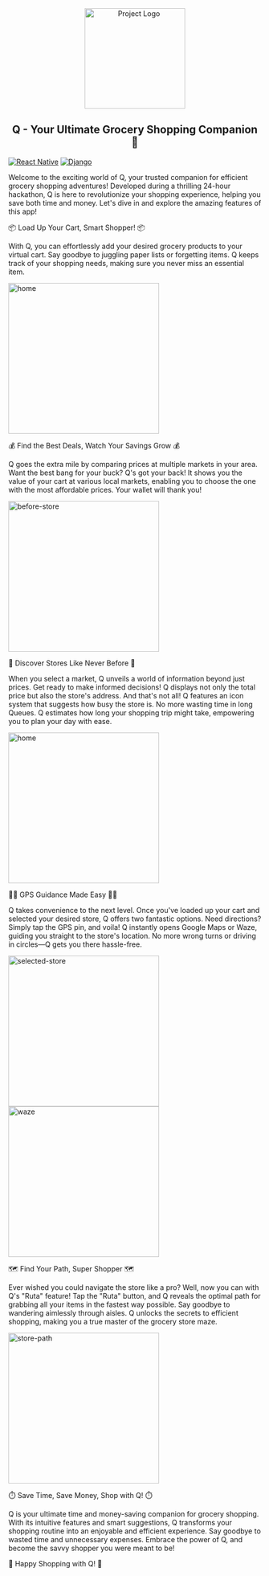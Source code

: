 <div align="center">
  <img src="Q/assets/Q.png" alt="Project Logo" width="200px">
</div>

## <div align="center">Q - Your Ultimate Grocery Shopping Companion 🛒</div>

[![React Native](https://img.shields.io/badge/React%20Native-v0.64.2-blue.svg)](https://reactnative.dev/)
[![Django](https://img.shields.io/badge/Django-v3.2.6-green.svg)](https://www.djangoproject.com/)

Welcome to the exciting world of Q, your trusted companion for efficient grocery shopping adventures! Developed during a thrilling 24-hour hackathon, Q is here to revolutionize your shopping experience, helping you save both time and money. Let's dive in and explore the amazing features of this app!

📦 Load Up Your Cart, Smart Shopper! 📦

With Q, you can effortlessly add your desired grocery products to your virtual cart. Say goodbye to juggling paper lists or forgetting items. Q keeps track of your shopping needs, making sure you never miss an essential item.

<div>
  <img src="demo\home.png" alt="home" width="300">
</div>

💰 Find the Best Deals, Watch Your Savings Grow 💰

Q goes the extra mile by comparing prices at multiple markets in your area. Want the best bang for your buck? Q's got your back! It shows you the value of your cart at various local markets, enabling you to choose the one with the most affordable prices. Your wallet will thank you!

<div>
  <img src="demo\before-store.png" alt="before-store" width="300">
</div>

📍 Discover Stores Like Never Before 📍

When you select a market, Q unveils a world of information beyond just prices. Get ready to make informed decisions! Q displays not only the total price but also the store's address. And that's not all! Q features an icon system that suggests how busy the store is. No more wasting time in long Queues. Q estimates how long your shopping trip might take, empowering you to plan your day with ease.

<div>
  <img src="demo\store-selection.png" alt="home" width="300">
</div>

📍🚗 GPS Guidance Made Easy 🚗📍

Q takes convenience to the next level. Once you've loaded up your cart and selected your desired store, Q offers two fantastic options. Need directions? Simply tap the GPS pin, and voila! Q instantly opens Google Maps or Waze, guiding you straight to the store's location. No more wrong turns or driving in circles—Q gets you there hassle-free.

<div>
  <img src="demo\selected-store.png" alt="selected-store" width="300">
  <img src="demo\waze.png" alt="waze" width="300">
</div>

🗺️ Find Your Path, Super Shopper 🗺️

Ever wished you could navigate the store like a pro? Well, now you can with Q's "Ruta" feature! Tap the "Ruta" button, and Q reveals the optimal path for grabbing all your items in the fastest way possible. Say goodbye to wandering aimlessly through aisles. Q unlocks the secrets to efficient shopping, making you a true master of the grocery store maze.

<div>
  <img src="demo\store-path.png" alt="store-path" width="300">
</div>

⏱️ Save Time, Save Money, Shop with Q! ⏱️

Q is your ultimate time and money-saving companion for grocery shopping. With its intuitive features and smart suggestions, Q transforms your shopping routine into an enjoyable and efficient experience. Say goodbye to wasted time and unnecessary expenses. Embrace the power of Q, and become the savvy shopper you were meant to be!

🚀 Happy Shopping with Q! 🚀
